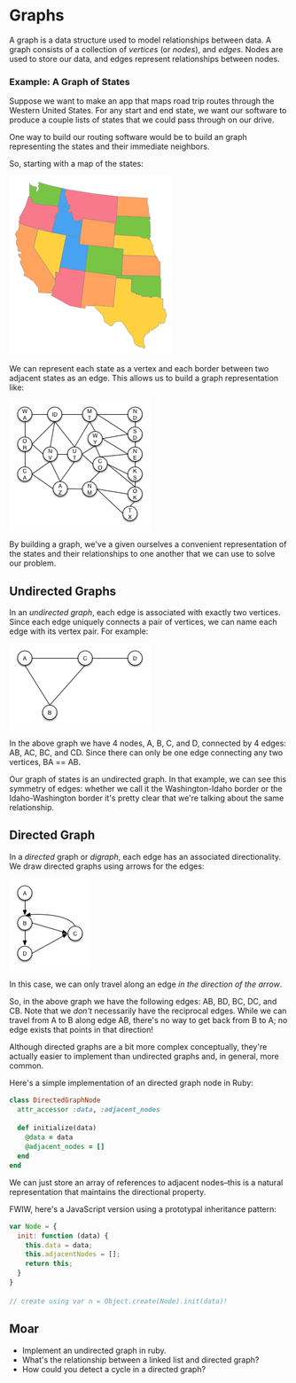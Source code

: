 # Graphs

A graph is a data structure used to model relationships between data. A graph consists of a collection of *vertices* (or *nodes*), and *edges*. Nodes are used to store our data, and edges represent relationships between nodes.

### Example: A Graph of States

Suppose we want to make an app that maps road trip routes through the Western United States. For any start and end state, we want our software to produce a couple lists of states that we could pass through on our drive.

One way to build our routing software would be to build an graph representing the states and their immediate neighbors.

So, starting with a map of the states:

![States](states.png)

We can represent each state as a vertex and each border between two adjacent states as an edge. This allows us to build a graph representation like:

![State Graph](state_graph.png)

By building a graph, we've a given ourselves a convenient representation of the states and their relationships to one another that we can use to solve our problem.

## Undirected Graphs

In an *undirected graph*, each edge is associated with exactly two vertices. Since each edge uniquely connects a pair of vertices, we can name each edge with its vertex pair. For example:

![Undirected Graph](undirected_graph.png)

In the above graph we have 4 nodes, A, B, C, and D, connected by 4 edges: AB, AC, BC, and CD. Since there can only be one edge connecting any two vertices, BA == AB.

Our graph of states is an undirected graph. In that example, we can see this symmetry of edges: whether we call it the Washington-Idaho border or the Idaho-Washington border it's pretty clear that we're talking about the same relationship.

## Directed Graph

In a *directed* graph or *digraph*, each edge has an associated directionality. We draw directed graphs using arrows for the edges:

![Directed Graph](digraph.png)

In this case, we can only travel along an edge *in the direction of the arrow*.

So, in the above graph we have the following edges: AB, BD, BC, DC, and CB. Note that we *don't* necessarily have the reciprocal edges. While we can travel from A to B along edge AB, there's no way to get back from B to A; no edge exists that points in that direction!

Although directed graphs are a bit more complex conceptually, they're actually easier to implement than undirected graphs and, in general, more common.

Here's a simple implementation of an directed graph node in Ruby:

```ruby
class DirectedGraphNode
  attr_accessor :data, :adjacent_nodes

  def initialize(data)
    @data = data
    @adjacent_nodes = []
  end
end
```

We can just store an array of references to adjacent nodes–this is a natural representation that maintains the directional property.

FWIW, here's a JavaScript version using a prototypal inheritance pattern:

```javascript
var Node = {
  init: function (data) {
    this.data = data;
    this.adjacentNodes = [];
    return this;
  }
}

// create using var n = Object.create(Node).init(data)!
```

## Moar

* Implement an undirected graph in ruby.
* What's the relationship between a linked list and directed graph?
* How could you detect a cycle in a directed graph?
